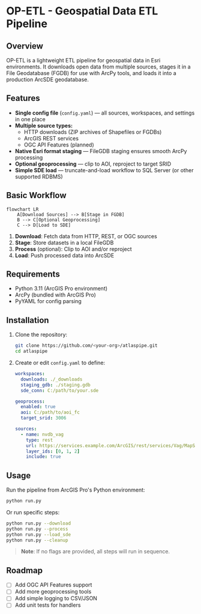 # OP-ETL - Geospatial Data ETL Pipeline

## Overview
OP-ETL is a lightweight ETL pipeline for geospatial data in Esri environments. It downloads open data from multiple sources, stages it in a File Geodatabase (FGDB) for use with ArcPy tools, and loads it into a production ArcSDE geodatabase.

## Features

- **Single config file** (`config.yaml`) — all sources, workspaces, and settings in one place
- **Multiple source types:**
  - HTTP downloads (ZIP archives of Shapefiles or FGDBs)
  - ArcGIS REST services
  - OGC API Features (planned)
- **Native Esri format staging** — FileGDB staging ensures smooth ArcPy processing
- **Optional geoprocessing** — clip to AOI, reproject to target SRID
- **Simple SDE load** — truncate-and-load workflow to SQL Server (or other supported RDBMS)

## Basic Workflow

```mermaid
flowchart LR
    A[Download Sources] --> B[Stage in FGDB]
    B --> C[Optional Geoprocessing]
    C --> D[Load to SDE]
```

1. **Download**: Fetch data from HTTP, REST, or OGC sources
2. **Stage**: Store datasets in a local FileGDB
3. **Process** (optional): Clip to AOI and/or reproject
4. **Load**: Push processed data into ArcSDE

## Requirements

- Python 3.11 (ArcGIS Pro environment)
- ArcPy (bundled with ArcGIS Pro)
- PyYAML for config parsing

## Installation

1. Clone the repository:
   ```bash
   git clone https://github.com/<your-org>/atlaspipe.git
   cd atlaspipe
   ```

2. Create or edit `config.yaml` to define:
   ```yaml
   workspaces:
     downloads: ./_downloads
     staging_gdb: ./staging.gdb
     sde_conn: C:/path/to/your.sde

   geoprocess:
     enabled: true
     aoi: C:/path/to/aoi_fc
     target_srid: 3006

   sources:
     - name: nvdb_vag
       type: rest
       url: https://services.example.com/ArcGIS/rest/services/Vag/MapServer
       layer_ids: [0, 1, 2]
       include: true
   ```

## Usage

Run the pipeline from ArcGIS Pro's Python environment:

```bash
python run.py
```

Or run specific steps:

```bash
python run.py --download
python run.py --process
python run.py --load_sde
python run.py --cleanup
```

> **Note**: If no flags are provided, all steps will run in sequence.

## Roadmap

- [ ] Add OGC API Features support
- [ ] Add more geoprocessing tools
- [ ] Add simple logging to CSV/JSON
- [ ] Add unit tests for handlers
